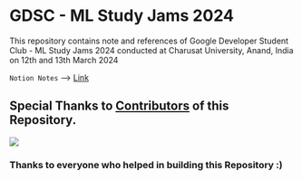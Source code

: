 # GDSC - ML Study Jams 2024
This repository contains note and references of Google Developer Student Club - ML Study Jams 2024 conducted at Charusat University, Anand, India on 12th and 13th March 2024

`Notion Notes` --> [Link](https://standing-aftershave-2a9.notion.site/GDSC-ML-Study-Jams-36010f5aa94342f5a37d6aa1b26d6f44?pvs=4)

## 

## Special Thanks to [Contributors](./Contributors.md) of this Repository.

<a href="https://github.com/hm05/GDSC-ML_Study_Jams_2024/graphs/contributors">
  <img src="https://contributors-img.web.app/image?repo=hm05/GDSC-ML_Study_Jams_2024" />
</a>

### Thanks to everyone who helped in building this Repository :)
